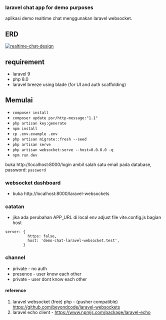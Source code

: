 ### laravel chat app for demo purposes
aplikasi demo realtime chat menggunakan laravel websocket.

## ERD
[![realtime-chat-design](https://i.im.ge/2023/06/19/icgGMF.realtime-chat-design.png)](https://im.ge/i/icgGMF)

## requirement
- laravel 9
- php 8.0
- laravel breeze using blade (for UI and auth scaffolding)

## Memulai
- `composer install`
- `composer update psr/http-message:"1.1"`
- `php artisan key:generate`
- `npm install`
- `cp .env.example .env`
- `php artisan migrate::fresh --seed`
- `php artisan serve`
- `php artisan websocket:serve --host=0.0.0.0 -q`
- `npm run dev`

buka http://localhost:8000/login ambil salah satu email pada database, password: `password`

### websocket dashboard
- buka http://localhost:8000/laravel-websockets

### catatan
- jika ada perubahan APP_URL di local env adjust file vite.config.js bagian host 
```
server: {
          https: false,
          host: 'demo-chat-laravel-websocket.test',
        }
```

### channel
- private - no auth
- presence - user know each other
- private - user dont know each other

#### reference
1. laravel websocket (free) php - (pusher compatible) https://github.com/beyondcode/laravel-websockets
2. laravel echo client - https://www.npmjs.com/package/laravel-echo

